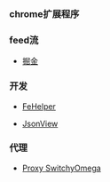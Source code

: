 ### chrome扩展程序


### feed流

+ [掘金](https://juejin.im/extension/)



### 开发

+ [FeHelper](https://www.baidufe.com/fehelper)

+ [JsonView](http://www.cnblogs.com/whycxb/p/7126116.html)



### 代理

+ [Proxy SwitchyOmega](https://www.switchyomega.com/)







